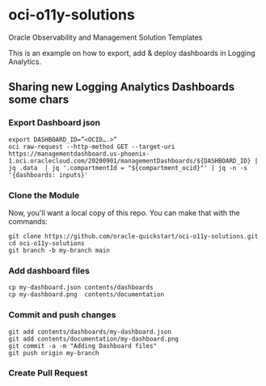 # oci-o11y-solutions
Oracle Observability and Management Solution Templates

This is an example on how to export, add & deploy  dashboards in Logging Analytics.

## Sharing new Logging Analytics Dashboards some chars

### Export Dashboard json
    export DASHBOARD_ID=”<OCID….>”
    oci raw-request --http-method GET --target-uri https://managementdashboard.us-phoenix-1.oci.oraclecloud.com/20200901/managementDashboards/${DASHBOARD_ID} | jq .data  | jq '.compartmentId = "${compartment_ocid}"' | jq -n -s '{dashboards: inputs}'
 
### Clone the Module
Now, you'll want a local copy of this repo. You can make that with the commands:

    git clone https://github.com/oracle-quickstart/oci-o11y-solutions.git
    cd oci-o11y-solutions
    git branch -b my-branch main

### Add dashboard files
    cp my-dashboard.json contents/dashboards 
    cp my-dashboard.png  contents/documentation

### Commit and push changes
    git add contents/dashboards/my-dashboard.json
    git add contents/documentation/my-dashboard.png
    git commit -a -m "Adding Dashboard files" 
    git push origin my-branch

### Create Pull Request
